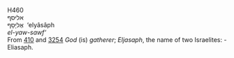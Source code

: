 <body>
  <p>H460<br>  אליסף  <br> אֶליָסָף  ‎  ‘elyâsâph  <br><i>el-yaw-sawf‘ </i><br>From <a href="h0410.htm">410</a> and <a href="h3254.htm">3254</a>  <i>God</i> (is) <i>gatherer</i>; <i>Eljasaph</i>, the name of two Israelites: - Eliasaph.<br></p>
 </body>